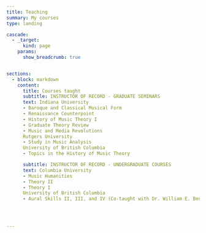 ```yaml
---
title: Teaching
summary: My courses
type: landing

cascade:
  - _target:
      kind: page
    params:
      show_breadcrumb: true


sections:
  - block: markdown
    content:
      title: Courses taught
      subtitle: INSTRUCTOR OF RECORD - GRADUATE SEMINARS
      text: Indiana University
      - Baroque and Classical Musical Form
      - Renaissance Counterpoint
      - History of Music Theory I
      - Graduate Theory Review
      - Music and Media Revolutions
      Rutgers University
      - Study in Music Analysis
      University of British Columbia
      - Topics in the History of Music Theory

      subtitle: INSTRUCTOR OF RECORD - UNDERGRADUATE COURSES
      text: Columbia University
      - Music Humanities
      - Theory II
      - Theory I
      University of British Columbia
      - Aural Skills II, III, and IV (Co-taught with Dr. William E. Benjamin)
    



---
```


